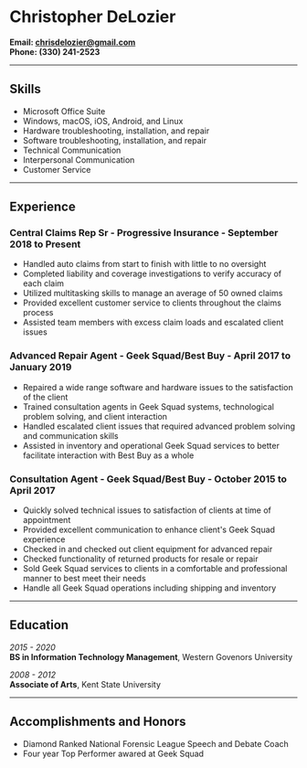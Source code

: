 

# Christopher DeLozier

**Email: <chrisdelozier@gmail.com>**  
**Phone: (330) 241-2523**

---

## Skills
 * Microsoft Office Suite
 * Windows, macOS, iOS, Android, and Linux
 * Hardware troubleshooting, installation, and repair
 * Software troubleshooting, installation, and repair
 * Technical Communication
 * Interpersonal Communication
 * Customer Service  

---
## Experience

### **Central Claims Rep Sr** - Progressive Insurance - September 2018 to Present

* Handled auto claims from start to finish with little to no oversight
* Completed liability and coverage investigations to verify accuracy of each claim
* Utilized multitasking skills to manage an average of 50 owned claims
* Provided excellent customer service to clients throughout the claims process
* Assisted team members with excess claim loads and escalated client issues

### **Advanced Repair Agent** - Geek Squad/Best Buy - April 2017 to January 2019

* Repaired a wide range software and hardware issues to the satisfaction of the client
* Trained consultation agents in Geek Squad systems, technological problem solving, and client interaction
* Handled escalated client issues that required advanced problem solving and communication skills
* Assisted in inventory and operational Geek Squad services to better facilitate interaction with Best Buy as a whole

### **Consultation Agent** - Geek Squad/Best Buy - October 2015 to April 2017

* Quickly solved technical issues to satisfaction of clients at time of appointment
* Provided excellent communication to enhance client's Geek Squad experience
* Checked in and checked out client equipment for advanced repair
* Checked functionality of returned products for resale or repair
* Sold Geek Squad services to clients in a comfortable and professional manner to best meet their needs
* Handle all Geek Squad operations including shipping and inventory

---

## Education
*2015 - 2020*  
**BS in Information Technology Management**, Western Govenors University  
  
*2008 - 2012*  
**Associate of Arts**, Kent State University

---

## Accomplishments and Honors

* Diamond Ranked National Forensic League Speech and Debate Coach
* Four year Top Performer awared at Geek Squad